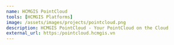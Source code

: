 ```yaml
---
name: HCMGIS PointCloud
tools: [HCMGIS Platforms]
image: /assets/images/projects/pointcloud.png
description: HCMGIS PointCloud - Your PointCloud on the Cloud
external_url: https:/pointcloud.hcmgis.vn
---
```

